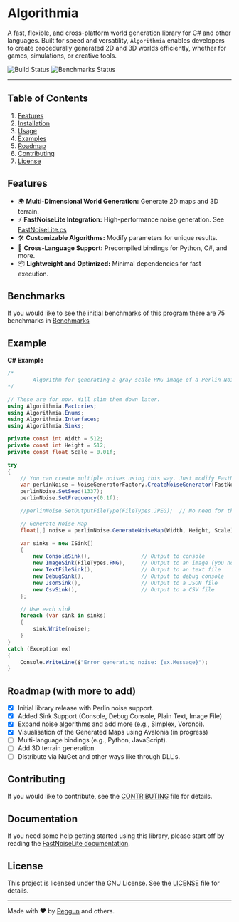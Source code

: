 # Algorithmia
A fast, flexible, and cross-platform world generation library for C# and other languages. Built for speed and versatility, `Algorithmia` enables developers to create procedurally generated 2D and 3D worlds efficiently, whether for games, simulations, or creative tools.

![Build Status](https://img.shields.io/github/actions/workflow/status/Peggun/Algorithmia/dotnet-build-test.yml)
![Benchmarks Status](https://img.shields.io/github/actions/workflow/status/Peggun/Algorithmia/dotnet-benchmark.yml)

---

## Table of Contents
1. [Features](#features)
2. [Installation](#installation)
3. [Usage](#usage)
4. [Examples](#examples)
5. [Roadmap](#roadmap)
6. [Contributing](#contributing)
7. [License](#license)

## Features
- 🌍 **Multi-Dimensional World Generation:** Generate 2D maps and 3D terrain.
- ⚡ **FastNoiseLite Integration:** High-performance noise generation. See [FastNoiseLite.cs](https://github.com/Auburn/FastNoiseLite/blob/master/CSharp/FastNoiseLite.cs)
- 🛠️ **Customizable Algorithms:** Modify parameters for unique results.
- 🔄 **Cross-Language Support:** Precompiled bindings for Python, C#, and more.
- 📦 **Lightweight and Optimized:** Minimal dependencies for fast execution.

## Benchmarks
If you would like to see the initial benchmarks of this program there are 75 benchmarks in [Benchmarks](https://github.com/Peggun/Algorithima/blob/main/Benchmarks.md)

## Example
**C# Example**
```cs
/* 
        Algorithm for generating a gray scale PNG image of a Perlin Noise Generation Map
*/

// These are for now. Will slim them down later.
using Algorithmia.Factories;
using Algorithmia.Enums;
using Algorithmia.Interfaces;
using Algorithmia.Sinks;

private const int Width = 512;
private const int Height = 512;
private const float Scale = 0.01f;

try
{
    // You can create multiple noises using this way. Just modify FastNoiseLite.NoiseType.Perlin to specific noise
    var perlinNoise = NoiseGeneratorFactory.CreateNoiseGenerator(FastNoiseLite.NoiseType.Perlin);
    perlinNoise.SetSeed(1337);
    perlinNoise.SetFrequency(0.1f);

    //perlinNoise.SetOutputFileType(FileTypes.JPEG);  // No need for this anymore. Still including it because why not.

    // Generate Noise Map
    float[,] noise = perlinNoise.GenerateNoiseMap(Width, Height, Scale);

    var sinks = new ISink[]
    {
        new ConsoleSink(),                // Output to console
        new ImageSink(FileTypes.PNG),     // Output to an image (you now define the Image Type in here)
        new TextFileSink(),               // Output to an text file
        new DebugSink(),                  // Output to debug console
        new JsonSink(),                   // Output to a JSON file
        new CsvSink(),                    // Output to a CSV file
    };

    // Use each sink
    foreach (var sink in sinks)
    {
        sink.Write(noise);
    }
}
catch (Exception ex)
{
    Console.WriteLine($"Error generating noise: {ex.Message}");
}
```

## Roadmap (with more to add)
- [x] Initial library release with Perlin noise support.
- [x] Added Sink Support (Console, Debug Console, Plain Text, Image File)
- [x] Expand noise algorithms and add more (e.g., Simplex, Voronoi).
- [x] Visualisation of the Generated Maps using Avalonia (in progress)
- [ ] Multi-language bindings (e.g., Python, JavaScript).
- [ ] Add 3D terrain generation.
- [ ] Distribute via NuGet and other ways like through DLL's.

## Contributing
If you would like to contribute, see the [CONTRIBUTING](https://github.com/Peggun/Algorithmia/blob/main/CONTRIBUTING.md) file for details.

## Documentation
If you need some help getting started using this library, please start off by reading the [FastNoiseLite documentation](https://github.com/Auburn/FastNoiseLite/wiki/Documentation).

## License
This project is licensed under the GNU License. See the [LICENSE](https://github.com/Peggun/Algorithmia/blob/main/LICENSE) file for details.

---

Made with ❤️ by [Peggun](https://github.com/Peggun) and others.
